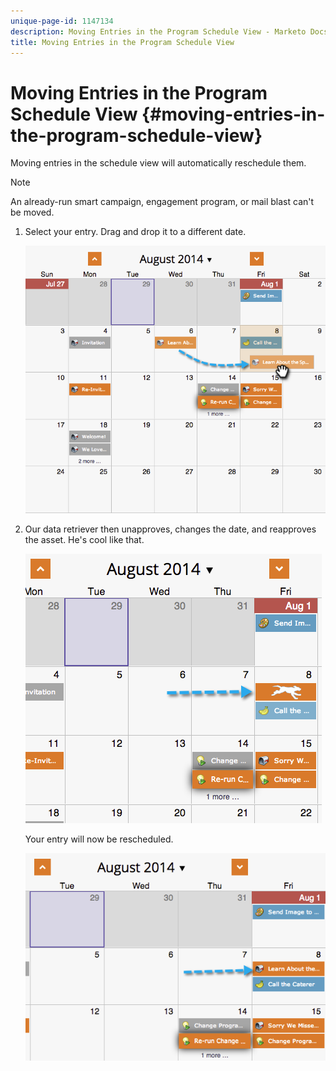 ```yaml
---
unique-page-id: 1147134
description: Moving Entries in the Program Schedule View - Marketo Docs - Product Documentation
title: Moving Entries in the Program Schedule View
---
```


# Moving Entries in the Program Schedule View {#moving-entries-in-the-program-schedule-view}

Moving entries in the schedule view will automatically reschedule them.

>[!NOTE]
>
>An already-run smart campaign, engagement program, or mail blast can't be moved.

1. Select your entry. Drag and drop it to a different date.

   ![](assets/image2014-9-18-17-3a47-3a23.png)

1. Our data retriever then unapproves, changes the date, and reapproves the asset. He's cool like that.

   ![](assets/image2014-9-18-17-3a47-3a35.png)

   Your entry will now be rescheduled.

   ![](assets/image2014-9-18-17-3a49-3a19.png)
